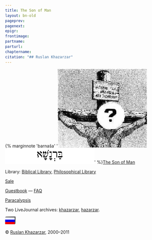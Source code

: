 ```yaml
---
title: The Son of Man
layout: bn-old
pageprev: 
pagenext: 
epigr: 
frontimage: 
partname: 
parturl: 
chaptername: 
citation: "## Ruslan Khazarzar"
---
```


{% marginnote 'barnaša' '[![The Son og Man](img/barntit.jpg) ![The Son og Man](img/barnasch.gif)](bn/the_son.htm)' %}[The Son of Man](bn/the_son.htm "The Son of Man")

Library: [Biblical Library](https://khazarzar-books.netlify.app/books/index.htm "Library of Ruslan Khazarzar"), [Philosophical Library](https://khazarzar-books.netlify.app/books/index_ph.htm "Library of Ruslan Khazarzar")

[Sale](sale/index.htm "Buy")

[Guestbook](gk.htm "Guestbook") — [FAQ](question.htm "FAQ")

[Paracalypsis](http://patrologia.narod.ru/index.htm "Paracalypsis")

Two LiveJournal archives: [khazarzar](http://khazarzar.livejournal.com "LJ"), [hazarzar](http://hazarzar.livejournal.com "LiveJournal").



[![Russian](img/rus.jpg)](/)


© [Ruslan Khazarzar](http://www.skeptik.net/cgi-bin/esend.cgi?lang=en), 2000–2011
